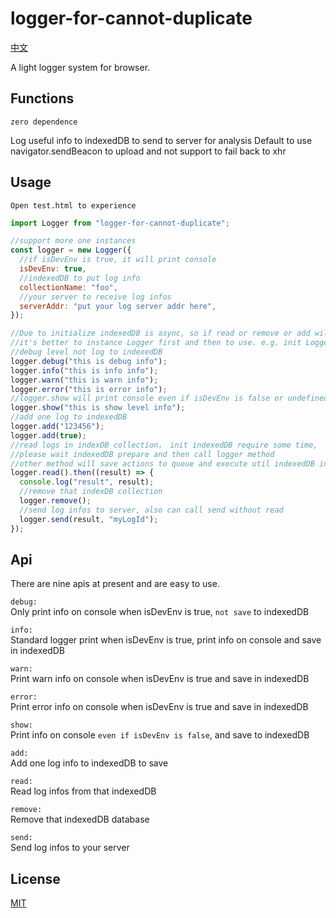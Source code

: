 # logger-for-cannot-duplicate

[中文](https://github.com/zhoushoujian/logger-for-cannot-duplicate/blob/master/readme_zh.md)

A light logger system for browser.

## Functions

`zero dependence`

Log useful info to indexedDB to send to server for analysis
Default to use navigator.sendBeacon to upload and not support to fail back to xhr

## Usage

```Open test.html to experience```

```js
import Logger from "logger-for-cannot-duplicate";

//support more one instances
const logger = new Logger({
  //if isDevEnv is true, it will print console
  isDevEnv: true,
  //indexedDB to put log info
  collectionName: "foo",
  //your server to receive log infos
  serverAddr: "put your log server addr here",
});

//Due to initialize indexedDB is async, so if read or remove or add will return a result named pending
//it's better to instance Logger first and then to use. e.g. init Logger when project launch
//debug level not log to indexedDB
logger.debug("this is debug info");
logger.info("this is info info");
logger.warn("this is warn info");
logger.error("this is error info");
//logger.show will print console even if isDevEnv is false or undefined
logger.show("this is show level info");
//add one log to indexedDB
logger.add("123456");
logger.add(true);
//read logs in indexDB collection， init indexedDB require some time, 
//please wait indexedDB prepare and then call logger method
//other method will save actions to queue and execute util indexedDB init success
logger.read().then((result) => {
  console.log("result", result);
  //remove that indexDB collection
  logger.remove();
  //send log infos to server, also can call send without read
  logger.send(result, "myLogId");
});
```

## Api

There are nine apis at present and are easy to use.

`debug:`  
Only print info on console when isDevEnv is true, `not save` to indexedDB

`info:`  
Standard logger print when isDevEnv is true, print info on console and save in indexedDB

`warn:`  
Print warn info on console when isDevEnv is true and save in indexedDB

`error:`  
Print error info on console when isDevEnv is true and save in indexedDB

`show:`  
Print info on console `even if isDevEnv is false`, and save to indexedDB

`add:`  
Add one log info to indexedDB to save

`read:`  
Read log infos from that indexedDB

`remove:`  
Remove that indexedDB database

`send:`  
Send log infos to your server

## License

[MIT](https://github.com/zhoushoujian/logger-for-cannot-duplicate/blob/master/LICENSE)
